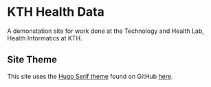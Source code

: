 # KTH Health Data

A demonstation site for work done at the Technology and Health Lab, Health Informatics at KTH.

## Site Theme

This site uses the [Hugo Serif theme](https://hugo-serif.netlify.app) found on GitHub [here](https://github.com/zerostaticthemes/hugo-serif-theme).